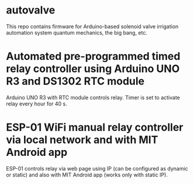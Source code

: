 # autovalve
This repo contains firmware for Arduino-based solenoid valve irrigation automation system quantum mechanics, the big bang, etc.

# Automated pre-programmed timed relay controller using Arduino UNO R3 and DS1302 RTC module
Arduino UNO R3 with RTC module controls relay. Timer is set to activate relay every hour for 40 s.

# ESP-01 WiFi manual relay controller via local network and with MIT Android app
ESP-01 controls relay via web page using IP (can be configured as dynamic or static) and also with MIT Android app (works only with static IP).
